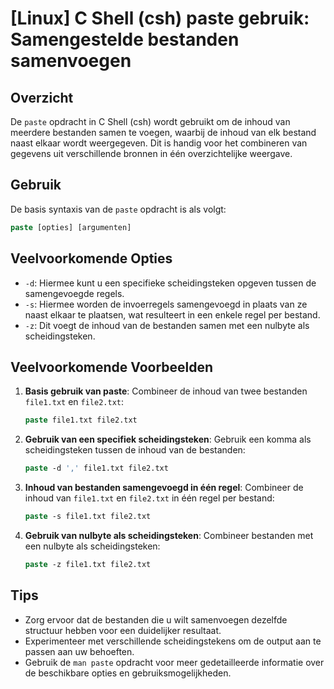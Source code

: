 # [Linux] C Shell (csh) paste gebruik: Samengestelde bestanden samenvoegen

## Overzicht
De `paste` opdracht in C Shell (csh) wordt gebruikt om de inhoud van meerdere bestanden samen te voegen, waarbij de inhoud van elk bestand naast elkaar wordt weergegeven. Dit is handig voor het combineren van gegevens uit verschillende bronnen in één overzichtelijke weergave.

## Gebruik
De basis syntaxis van de `paste` opdracht is als volgt:

```csh
paste [opties] [argumenten]
```

## Veelvoorkomende Opties
- `-d`: Hiermee kunt u een specifieke scheidingsteken opgeven tussen de samengevoegde regels.
- `-s`: Hiermee worden de invoerregels samengevoegd in plaats van ze naast elkaar te plaatsen, wat resulteert in een enkele regel per bestand.
- `-z`: Dit voegt de inhoud van de bestanden samen met een nulbyte als scheidingsteken.

## Veelvoorkomende Voorbeelden

1. **Basis gebruik van paste**:
   Combineer de inhoud van twee bestanden `file1.txt` en `file2.txt`:
   ```csh
   paste file1.txt file2.txt
   ```

2. **Gebruik van een specifiek scheidingsteken**:
   Gebruik een komma als scheidingsteken tussen de inhoud van de bestanden:
   ```csh
   paste -d ',' file1.txt file2.txt
   ```

3. **Inhoud van bestanden samengevoegd in één regel**:
   Combineer de inhoud van `file1.txt` en `file2.txt` in één regel per bestand:
   ```csh
   paste -s file1.txt file2.txt
   ```

4. **Gebruik van nulbyte als scheidingsteken**:
   Combineer bestanden met een nulbyte als scheidingsteken:
   ```csh
   paste -z file1.txt file2.txt
   ```

## Tips
- Zorg ervoor dat de bestanden die u wilt samenvoegen dezelfde structuur hebben voor een duidelijker resultaat.
- Experimenteer met verschillende scheidingstekens om de output aan te passen aan uw behoeften.
- Gebruik de `man paste` opdracht voor meer gedetailleerde informatie over de beschikbare opties en gebruiksmogelijkheden.